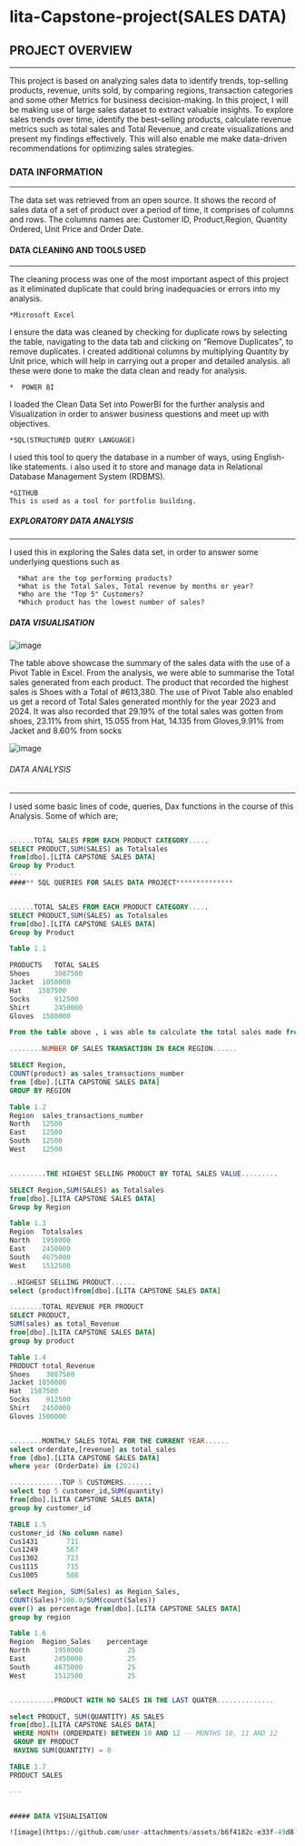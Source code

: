# lita-Capstone-project(SALES DATA)
## PROJECT OVERVIEW
---
This project is based on analyzing sales data to identify trends, top-selling products, revenue, units sold, by comparing regions, transaction categories and some other Metrics for business decision-making. 
In this project, I will be making use of large sales dataset to extract valuable insights. To explore sales trends over time, identify the best-selling products, calculate revenue metrics such as total sales and Total Revenue, and create visualizations and present my findings effectively. This will also enable me make data-driven recommendations for optimizing sales strategies.

### DATA INFORMATION
---
The data set was retrieved from an open source. It shows the record of sales data of a set of product over a period of time, it comprises of columns and rows. The columns names are: Customer ID, Product,Region, Quantity Ordered, Unit Price and Order Date.

#### DATA CLEANING AND TOOLS USED
---
The cleaning process was one of the most important aspect of this project as it eliminated duplicate that could bring inadequacies or errors into my analysis.
   
    *Microsoft Excel
I ensure the data was cleaned by checking for duplicate rows by selecting the table, navigating to the data tab and clicking on “Remove Duplicates”, to remove duplicates.
I created additional columns by multiplying Quantity by Unit price, which will help in carrying out a proper and detailed analysis. all these were done to make the data clean and ready for analysis.
   
    *  POWER BI
I loaded the Clean Data Set into PowerBI for the further analysis and Visualization in order to answer business questions and meet up with objectives.

    *SQL(STRUCTURED QUERY LANGUAGE)
 I used this tool to query the database in a number of ways, using English-like statements. i also used it to store and manage data in Relational
Database Management System (RDBMS).

    *GITHUB
    This is used as a tool for portfolio building.

##### EXPLORATORY DATA ANALYSIS
---
I used this in exploring the Sales data set, in order to answer some underlying questions such as
   
      *What are the top performing products?
      *What is the Total Sales, Total revenue by months or year?
      *Who are the "Top 5" Customers?
      *Which product has the lowest number of sales?
##### DATA VISUALISATION

![image](https://github.com/user-attachments/assets/78467103-02ee-4e7f-bbc2-fe1faefb68af)

The table above showcase the summary of the sales data with the  use of a Pivot Table in Excel.
From the analysis, we were able to summarise the Total sales generated from each product. 
The product that recorded the highest sales is Shoes with a Total of #613,380.
The use of Pivot Table also enabled us get a record of Total Sales generated monthly for the year 2023 and 2024.
It was also recorded that  29.19% of the total sales was gotten from shoes, 23.11% from shirt, 15.055 from Hat, 14.135 from Gloves,9.91% from Jacket and 8.60% from socks


![image](https://github.com/user-attachments/assets/ac92a44c-3a26-43fa-a8bf-481d21033196)





###### DATA ANALYSIS
---
I used some basic lines of code, queries, Dax functions in the course of this Analysis. Some of which are;

```SQL

......TOTAL SALES FROM EACH PRODUCT CATEGORY.....
SELECT PRODUCT,SUM(SALES) as Totalsales
from[dbo].[LITA CAPSTONE SALES DATA]
Group by Product
---
####** SQL QUERIES FOR SALES DATA PROJECT**************


......TOTAL SALES FROM EACH PRODUCT CATEGORY.....
SELECT PRODUCT,SUM(SALES) as Totalsales
from[dbo].[LITA CAPSTONE SALES DATA]
Group by Product

Table 1.1

PRODUCTS   TOTAL SALES
Shoes	   3087500
Jacket	1050000
Hat	   1587500
Socks	   912500
Shirt	   2450000
Gloves	1500000

From the table above , i was able to calculate the total sales made from each product category. a total sales of #3,087,500 was made from Shoes, #1,050,000 from Jacket, #1,587500 from Hat, #912,500 from socks, #,2450,000 from Shirt and #1,500,000

........NUMBER OF SALES TRANSACTION IN EACH REGION......

SELECT Region,
COUNT(product) as sales_transactions_number 
from [dbo].[LITA CAPSTONE SALES DATA]
GROUP BY REGION

Table 1.2
Region	sales_transactions_number
North	12500
East	12500
South	12500
West	12500


.........THE HIGHEST SELLING PRODUCT BY TOTAL SALES VALUE.........

SELECT Region,SUM(SALES) as Totalsales
from[dbo].[LITA CAPSTONE SALES DATA]
Group by Region

Table 1.3
Region	Totalsales
North	1950000
East	2450000
South	4675000
West	1512500

..HIGHEST SELLING PRODUCT......
select (product)from[dbo].[LITA CAPSTONE SALES DATA]

........TOTAL REVENUE PER PRODUCT
SELECT PRODUCT, 
SUM(sales) as total_Revenue
from[dbo].[LITA CAPSTONE SALES DATA]
group by product

Table 1.4
PRODUCT	total_Revenue
Shoes	 3087500
Jacket 1050000
Hat	 1587500
Socks	 912500
Shirt	2450000
Gloves 1500000


........MONTHLY SALES TOTAL FOR THE CURRENT YEAR......
select orderdate,[revenue] as total_sales
from [dbo].[LITA CAPSTONE SALES DATA]
where year (OrderDate) in (2024)

.............TOP 5 CUSTOMERS.......
select top 5 customer_id,SUM(quantity)
from[dbo].[LITA CAPSTONE SALES DATA]
group by customer_id

TABLE 1.5
customer_id	(No column name)
Cus1431	      711
Cus1249	      567
Cus1302	      723
Cus1115	      715
Cus1005	      588

select Region, SUM(Sales) as Region_Sales,
COUNT(Sales)*100.0/SUM(count(Sales))
over() as percentage from[dbo].[LITA CAPSTONE SALES DATA]
group by region

Table 1.6
Region	Region_Sales	percentage
North	   1950000	         25
East	   2450000	         25
South	   4675000	         25
West	   1512500	         25


...........PRODUCT WITH NO SALES IN THE LAST QUATER..............

select PRODUCT, SUM(QUANTITY) AS SALES 
from[dbo].[LITA CAPSTONE SALES DATA]
 WHERE MONTH (ORDERDATE) BETWEEN 10 AND 12 -- MONTHS 10, 11 AND 12
 GROUP BY PRODUCT
 HAVING SUM(QUANTITY) = 0

TABLE 1.7
PRODUCT	SALES

---


##### DATA VISUALISATION

![image](https://github.com/user-attachments/assets/b6f4182c-e33f-49d8-8dc3-6e5400efef3c)






  
